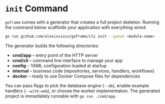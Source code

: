 # `init` Command

`goframe` comes with a generator that creates a full project skeleton. Running the command below scaffolds your application with everything wired:

```bash
go run github.com/alexisvisco/goframe/cli init --gomod <module-name>
```

The generator builds the following directories:

- **cmd/app** – entry point of the HTTP server
- **cmd/cli** – command line interface to manage your app
- **config** – YAML configuration loaded at startup
- **internal** – business code (repositories, services, handlers, workflows)
- **docker** – ready to use Docker Compose files for dependencies

You can pass flags to pick the database engine (`--db`), enable example handlers (`--with-web`), or choose the worker implementation. The generated project is immediately runnable with `go run ./cmd/app`.
